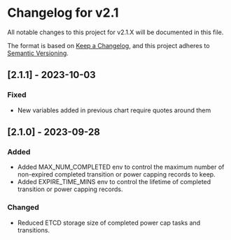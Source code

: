 # Changelog for v2.1

All notable changes to this project for v2.1.X will be documented in this file.

The format is based on [Keep a Changelog](https://keepachangelog.com/en/1.0.0/),
and this project adheres to [Semantic Versioning](https://semver.org/spec/v2.0.0.html).

## [2.1.1] - 2023-10-03

### Fixed

- New variables added in previous chart require quotes around them

## [2.1.0] - 2023-09-28

### Added

- Added MAX_NUM_COMPLETED env to control the maximum number of non-expired completed transition or power capping records to keep.
- Added EXPIRE_TIME_MINS env to control the lifetime of completed transition or power capping records.

### Changed

- Reduced ETCD storage size of completed power cap tasks and transitions.
